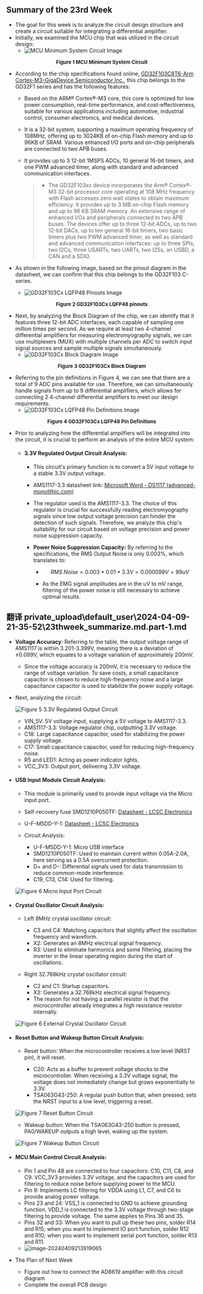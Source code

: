 ## Summary of the 23rd Week

- The goal for this week is to analyze the circuit design structure and create a circuit suitable for integrating a differential amplifier.
- Initially, we examined the MCU chip that was utilized in the circuit design:
  - ![MCU Minimum System Circuit Image](23thweek_summarize.assets/image-20240328191712593.png)
  
<center><b><font size ='2'>Figure 1 MCU Minimum System Circuit</font></b></center></font>

- According to the chip specifications found online, [GD32F103C8T6-Arm Cortex-M3-GigaDevice Semiconductor Inc.](https://www.gigadevice.com/product/mcu/arm-cortex-m3/gd32f103c8t6), this chip belongs to the GD32F1 series and has the following features:
  - Based on the ARM® Cortex®-M3 core, this core is optimized for low power consumption, real-time performance, and cost-effectiveness, suitable for various applications including automotive, industrial control, consumer electronics, and medical devices.
  
  - It is a 32-bit system, supporting a maximum operating frequency of 108MHz, offering up to 3024KB of on-chip Flash memory and up to 96KB of SRAM. Various enhanced I/O ports and on-chip peripherals are connected to two APB buses.
  
  - It provides up to 3 12-bit 1MSPS ADCs, 10 general 16-bit timers, and one PWM advanced timer, along with standard and advanced communication interfaces.
  
    > - The GD32F103xx device incorporates the Arm® Cortex®-M3 32-bit processor core operating
    >   at 108 MHz frequency with Flash accesses zero wait states to obtain maximum efficiency. It
    >   provides up to 3 MB on-chip Flash memory and up to 96 KB SRAM memory. An extensive
    >   range of enhanced I/Os and peripherals connected to two APB buses. The devices offer up
    >   to three 12-bit ADCs, up to two 12-bit DACs, up to ten general 16-bit timers, two basic timers
    >   plus two PWM advanced timer, as well as standard and advanced communication interfaces:
    >   up to three SPIs, two I2Cs, three USARTs, two UARTs, two I2Ss, an USBD, a CAN and a
    >   SDIO.
- As shown in the following image, based on the pinout diagram in the datasheet, we can confirm that this chip belongs to the GD32F103 C-series.
  
  - ![GD32F103Cx LQFP48 Pinouts Image](23thweek_summarize.assets/image-20240328193302055.png)

<center><b><font size ='2'>Figure 2 GD32F103Cx LQFP48 pinouts</font></b></center></font>

- Next, by analyzing the Block Diagram of the chip, we can identify that it features three 12-bit ADC interfaces, each capable of sampling one million times per second. As we require at least two 4-channel differential amplifiers for measuring electromyography signals, we can use multiplexers (MUX) with multiple channels per ADC to switch input signal sources and sample multiple signals simultaneously.
  - ![GD32F103Cx Block Diagram Image](23thweek_summarize.assets/image-20240328193538782.png)

<center><b><font size ='2'>Figure 3 GD32F103Cx Block Diagram</font></b></center></font>

- Referring to the pin definitions in Figure 4, we can see that there are a total of 9 ADC pins available for use. Therefore, we can simultaneously handle signals from up to 9 differential amplifiers, which allows for connecting 2 4-channel differential amplifiers to meet our design requirements.
  - ![GD32F103Cx LQFP48 Pin Definitions Image](23thweek_summarize.assets/image-20240328204225564.png)

<center><b><font size ='2'>Figure 4 GD32F103Cx LQFP48 Pin Definitions</font></b></center></font>

- Prior to analyzing how the differential amplifiers will be integrated into the circuit, it is crucial to perform an analysis of the entire MCU system:
  - #### **3.3V Regulated Output Circuit Analysis:**

    - This circuit's primary function is to convert a 5V input voltage to a stable 3.3V output voltage.

    - AMS1117-3.3 datasheet link: [Microsoft Word - DS1117 (advanced-monolithic.com)](http://www.advanced-monolithic.com/pdf/ds1117.pdf)

    - The regulator used is the AMS1117-3.3. The choice of this regulator is crucial for successfully reading electromyography signals since low output voltage precision can hinder the detection of such signals. Therefore, we analyze this chip's suitability for our circuit based on voltage precision and power noise suppression capacity.

    - **Power Noise Suppression Capacity:** By referring to the specifications, the RMS Output Noise is only 0.003%, which translates to:

      - $$
        RMS \  Noise = 0.003 *0.01 *3.3V = 0.000099V = 99uV
        $$

      - As the EMG signal amplitudes are in the uV to mV range, filtering of the power noise is still necessary to achieve optimal results.

## 翻译 private_upload\default_user\2024-04-09-21-35-52\23thweek_summarize.md.part-1.md

- **Voltage Accuracy**: Referring to the table, the output voltage range of AMS1117 is within 3.201-3.399V, meaning there is a deviation of ±0.099V, which equates to a voltage variation of approximately 200mV.
  
  - Since the voltage accuracy is 200mV, it is necessary to reduce the range of voltage variation. To save costs, a small capacitance capacitor is chosen to reduce high-frequency noise and a large capacitance capacitor is used to stabilize the power supply voltage.

- Next, analyzing the circuit:

  ![Figure 5 3.3V Regulated Output Circuit](23thweek_summarize.assets/image-20240329210136561.png)

  - VIN_5V: 5V voltage input, supplying a 5V voltage to AMS1117-3.3.
  - AMS1117-3.3: Voltage regulator chip, outputting 3.3V voltage.
  - C18: Large capacitance capacitor, used for stabilizing the power supply voltage.
  - C17: Small capacitance capacitor, used for reducing high-frequency noise.
  - R5 and LED1: Acting as power indicator lights.
  - VCC_3V3: Output port, delivering 3.3V voltage.

- #### **USB Input Module Circuit Analysis**:

  - This module is primarily used to provide input voltage via the Micro input port.
  
  - Self-recovery fuse SMD1210P050TF: [Datasheet - LCSC Electronics](https://www.lcsc.com/datasheet/lcsc_datasheet_2208291400_PTTC-Polytronics-Tech-SMD1210P050TF-30_C466600.pdf)
  
  - U-F-M5DD-Y-1: [Datasheet - LCSC Electronics](https://www.lcsc.com/datasheet/lcsc_datasheet_1811151533_Korean-Hroparts-Elec-U-F-M5DD-Y-1_C91467.pdf)
  
  - Circuit Analysis:
  
    - U-F-M5DD-Y-1: Micro USB interface
    - SMD1210P050TF: Used to maintain current within 0.05A-2.0A, here serving as a 0.5A overcurrent protection.
    - D+ and D-: Differential signals used for data transmission to reduce common-mode interference.
    - C19, C13, C14: Used for filtering.
  
  ![Figure 6 Micro Input Port Circuit](23thweek_summarize.assets/image-20240329211000104.png)

- #### **Crystal Oscillator Circuit Analysis**:

  - Left 8MHz crystal oscillator circuit:
  
    - C3 and C4: Matching capacitors that slightly affect the oscillation frequency and waveform.
    - X2: Generates an 8MHz electrical signal frequency.
    - R3: Used to eliminate harmonics and some filtering, placing the inverter in the linear operating region during the start of oscillations.
  
  - Right 32.768kHz crystal oscillator circuit:
  
    - C2 and C1: Startup capacitors.
    - X3: Generates a 32.768kHz electrical signal frequency.
    - The reason for not having a parallel resistor is that the microcontroller already integrates a high resistance resistor internally.
  
  ![Figure 6 External Crystal Oscillator Circuit](23thweek_summarize.assets/image-20240330201111265.png)

- #### **Reset Button and Wakeup Button Circuit Analysis**:

  - Reset button: When the microcontroller receives a low level (NRST pin), it will reset.
  
    - C20: Acts as a buffer to prevent voltage shocks to the microcontroller. When receiving a 3.3V voltage signal, the voltage does not immediately change but grows exponentially to 3.3V.
    - TSA063G43-250: A regular push button that, when pressed, sets the NRST input to a low level, triggering a reset.
  
  ![Figure 7 Reset Button Circuit](23thweek_summarize.assets/image-20240330202308942.png)

  - Wakeup button: When the TSA063G43-250 button is pressed, PA0/WAKEUP outputs a high level, waking up the system.
  
  ![Figure 7 Wakeup Button Circuit](23thweek_summarize.assets/image-20240330202953411.png)

- #### **MCU Main Control Circuit Analysis**:

  - Pin 1 and Pin 48 are connected to four capacitors: C10, C11, C8, and C9. VCC_3V3 provides 3.3V voltage, and the capacitors are used for filtering to reduce noise before supplying power to the MCU.
  - Pin 9: Implements LC filtering for VDDA using L1, C7, and C6 to provide analog power voltage.
  - Pins 23 and 24: VSS_1 is connected to GND to achieve grounding function, VDD_1 is connected to the 3.3V voltage through two-stage filtering to provide voltage. The same applies to Pins 36 and 35.
  - Pins 32 and 33: When you want to pull up these two pins, solder R14 and R15; when you want to implement IO port function, solder R12 and R10; when you want to implement serial port function, solder R13 and R11.
  - ![image-20240409213919065](23thWeek_Summarize.assets/image-20240409213919065.png)

- The Plan of Next Week
  - Figure out how to connect the AD8619 amplifier with this circuit diagram
  - Complete the overall PCB design